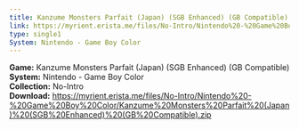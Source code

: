 ```yaml
---
title: Kanzume Monsters Parfait (Japan) (SGB Enhanced) (GB Compatible)
link: https://myrient.erista.me/files/No-Intro/Nintendo%20-%20Game%20Boy%20Color/Kanzume%20Monsters%20Parfait%20(Japan)%20(SGB%20Enhanced)%20(GB%20Compatible).zip
type: single1
System: Nintendo - Game Boy Color
---
```

<b>Game:</b> Kanzume Monsters Parfait (Japan) (SGB Enhanced) (GB Compatible)<br>
<b>System:</b> Nintendo - Game Boy Color<br>
<b>Collection:</b> No-Intro<br>
<b>Download:</b> https://myrient.erista.me/files/No-Intro/Nintendo%20-%20Game%20Boy%20Color/Kanzume%20Monsters%20Parfait%20(Japan)%20(SGB%20Enhanced)%20(GB%20Compatible).zip